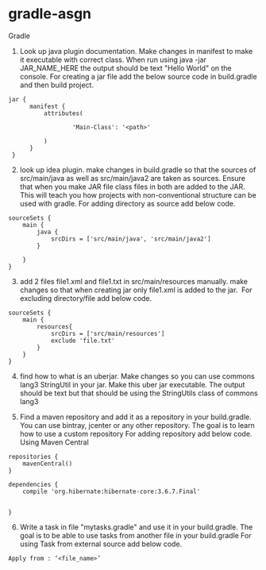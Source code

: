 # gradle-asgn
Gradle

1) Look up java plugin documentation. Make changes in manifest to make it executable with correct class. When run using java -jar JAR_NAME_HERE the output should be text "Hello World" on the console.
For creating a jar file add the below source code in build.gradle and then build project.
```
jar {
      manifest {
          attributes(
  
                  'Main-Class': '<path>'
  
          )
      }
 }
```

2) look up idea plugin. make changes in build.gradle so that the sources of src/main/java as well as src/main/java2 are taken as sources. Ensure that when you make JAR file class files in both are added to the JAR. This will teach you how projects with non-conventional structure can be used with gradle.
For adding directory as source add below code.
```
sourceSets {
    main {
        java {
            srcDirs = ['src/main/java', 'src/main/java2']
        }
        
    }
}
```


3) add 2 files file1.xml and file1.txt in src/main/resources manually. make changes so that when creating jar only file1.xml is added to the jar. 
For excluding  directory/file  add below code.
```
sourceSets {
    main {
        resources{
            srcDirs = ['src/main/resources']
            exclude 'file.txt'
        }
    }
}
```

4) find how to what is an uberjar. Make changes so you can use commons lang3 StringUtil in your jar. Make this uber jar executable. The output should be text but that should be using the StringUtils class of commons lang3





5) Find a maven repository and add it as a repository in your build.gradle. You can use bintray, jcenter or any other repository. The goal is to learn how to use a custom repository
For adding repository add below code.
Using Maven Central
```
repositories {
    mavenCentral()
}

dependencies {
    compile 'org.hibernate:hibernate-core:3.6.7.Final'


}

```

6) Write a task in file "mytasks.gradle" and use it in your build.gradle. The goal is to be able to use tasks from another file in your build.gradle
For using Task from external source add below code.
```
Apply from : ‘<file_name>’
```